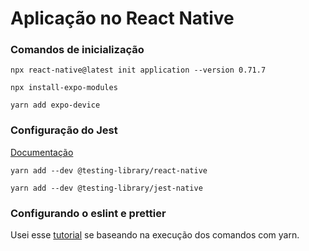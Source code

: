 # Aplicação no React Native

### Comandos de inicialização

```
npx react-native@latest init application --version 0.71.7

npx install-expo-modules

yarn add expo-device
```

### Configuração do Jest

[Documentação](https://callstack.github.io/react-native-testing-library/docs/getting-started)

```
yarn add --dev @testing-library/react-native

yarn add --dev @testing-library/jest-native
```

### Configurando o eslint e prettier

Usei esse [tutorial](https://github.com/devfraga/react-native-eslint-prettier) se baseando na execução dos comandos com yarn.

